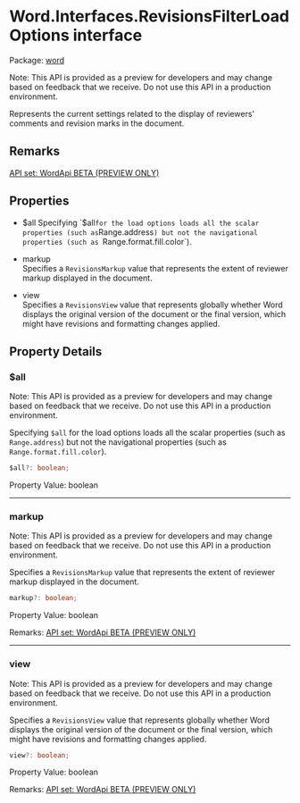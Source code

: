 # Word.Interfaces.RevisionsFilterLoadOptions interface

Package: [word](/en-us/javascript/api/word)

Note: This API is provided as a preview for developers and may change based on feedback that we receive. Do not use this API in a production environment.

Represents the current settings related to the display of reviewers' comments and revision marks in the document.

## Remarks

[API set: WordApi BETA (PREVIEW ONLY)](/en-us/office/dev/add-ins/reference/overview/visio-javascript-reference-overview)

## Properties

- $all  
  Specifying `$all` for the load options loads all the scalar properties (such as `Range.address`) but not the navigational properties (such as `Range.format.fill.color`).

- markup  
  Specifies a `RevisionsMarkup` value that represents the extent of reviewer markup displayed in the document.

- view  
  Specifies a `RevisionsView` value that represents globally whether Word displays the original version of the document or the final version, which might have revisions and formatting changes applied.

## Property Details

### $all

Note: This API is provided as a preview for developers and may change based on feedback that we receive. Do not use this API in a production environment.

Specifying `$all` for the load options loads all the scalar properties (such as `Range.address`) but not the navigational properties (such as `Range.format.fill.color`).

```typescript
$all?: boolean;
```

Property Value: boolean

---

### markup

Note: This API is provided as a preview for developers and may change based on feedback that we receive. Do not use this API in a production environment.

Specifies a `RevisionsMarkup` value that represents the extent of reviewer markup displayed in the document.

```typescript
markup?: boolean;
```

Property Value: boolean

Remarks: [API set: WordApi BETA (PREVIEW ONLY)](/en-us/office/dev/add-ins/reference/overview/visio-javascript-reference-overview)

---

### view

Note: This API is provided as a preview for developers and may change based on feedback that we receive. Do not use this API in a production environment.

Specifies a `RevisionsView` value that represents globally whether Word displays the original version of the document or the final version, which might have revisions and formatting changes applied.

```typescript
view?: boolean;
```

Property Value: boolean

Remarks: [API set: WordApi BETA (PREVIEW ONLY)](/en-us/office/dev/add-ins/reference/overview/visio-javascript-reference-overview)